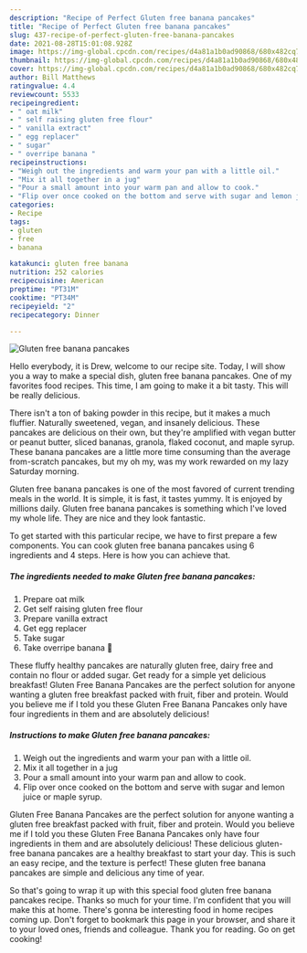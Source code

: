 ```yaml
---
description: "Recipe of Perfect Gluten free banana pancakes"
title: "Recipe of Perfect Gluten free banana pancakes"
slug: 437-recipe-of-perfect-gluten-free-banana-pancakes
date: 2021-08-28T15:01:08.928Z
image: https://img-global.cpcdn.com/recipes/d4a81a1b0ad90868/680x482cq70/gluten-free-banana-pancakes-recipe-main-photo.jpg
thumbnail: https://img-global.cpcdn.com/recipes/d4a81a1b0ad90868/680x482cq70/gluten-free-banana-pancakes-recipe-main-photo.jpg
cover: https://img-global.cpcdn.com/recipes/d4a81a1b0ad90868/680x482cq70/gluten-free-banana-pancakes-recipe-main-photo.jpg
author: Bill Matthews
ratingvalue: 4.4
reviewcount: 5533
recipeingredient:
- " oat milk"
- " self raising gluten free flour"
- " vanilla extract"
- " egg replacer"
- " sugar"
- " overripe banana "
recipeinstructions:
- "Weigh out the ingredients and warm your pan with a little oil."
- "Mix it all together in a jug"
- "Pour a small amount into your warm pan and allow to cook."
- "Flip over once cooked on the bottom and serve with sugar and lemon juice or maple syrup."
categories:
- Recipe
tags:
- gluten
- free
- banana

katakunci: gluten free banana 
nutrition: 252 calories
recipecuisine: American
preptime: "PT31M"
cooktime: "PT34M"
recipeyield: "2"
recipecategory: Dinner

---
```



![Gluten free banana pancakes](https://img-global.cpcdn.com/recipes/d4a81a1b0ad90868/680x482cq70/gluten-free-banana-pancakes-recipe-main-photo.jpg)

Hello everybody, it is Drew, welcome to our recipe site. Today, I will show you a way to make a special dish, gluten free banana pancakes. One of my favorites food recipes. This time, I am going to make it a bit tasty. This will be really delicious.

There isn&#39;t a ton of baking powder in this recipe, but it makes a much fluffier. Naturally sweetened, vegan, and insanely delicious. These pancakes are delicious on their own, but they&#39;re amplified with vegan butter or peanut butter, sliced bananas, granola, flaked coconut, and maple syrup. These banana pancakes are a little more time consuming than the average from-scratch pancakes, but my oh my, was my work rewarded on my lazy Saturday morning.

Gluten free banana pancakes is one of the most favored of current trending meals in the world. It is simple, it is fast, it tastes yummy. It is enjoyed by millions daily. Gluten free banana pancakes is something which I've loved my whole life. They are nice and they look fantastic.


To get started with this particular recipe, we have to first prepare a few components. You can cook gluten free banana pancakes using 6 ingredients and 4 steps. Here is how you can achieve that.

<!--inarticleads1-->

##### The ingredients needed to make Gluten free banana pancakes:

1. Prepare  oat milk
1. Get  self raising gluten free flour
1. Prepare  vanilla extract
1. Get  egg replacer
1. Take  sugar
1. Take  overripe banana 🍌


These fluffy healthy pancakes are naturally gluten free, dairy free and contain no flour or added sugar. Get ready for a simple yet delicious breakfast! Gluten Free Banana Pancakes are the perfect solution for anyone wanting a gluten free breakfast packed with fruit, fiber and protein. Would you believe me if I told you these Gluten Free Banana Pancakes only have four ingredients in them and are absolutely delicious! 

<!--inarticleads2-->

##### Instructions to make Gluten free banana pancakes:

1. Weigh out the ingredients and warm your pan with a little oil.
1. Mix it all together in a jug
1. Pour a small amount into your warm pan and allow to cook.
1. Flip over once cooked on the bottom and serve with sugar and lemon juice or maple syrup.


Gluten Free Banana Pancakes are the perfect solution for anyone wanting a gluten free breakfast packed with fruit, fiber and protein. Would you believe me if I told you these Gluten Free Banana Pancakes only have four ingredients in them and are absolutely delicious! These delicious gluten-free banana pancakes are a healthy breakfast to start your day. This is such an easy recipe, and the texture is perfect! These gluten free banana pancakes are simple and delicious any time of year. 

So that's going to wrap it up with this special food gluten free banana pancakes recipe. Thanks so much for your time. I'm confident that you will make this at home. There's gonna be interesting food in home recipes coming up. Don't forget to bookmark this page in your browser, and share it to your loved ones, friends and colleague. Thank you for reading. Go on get cooking!
